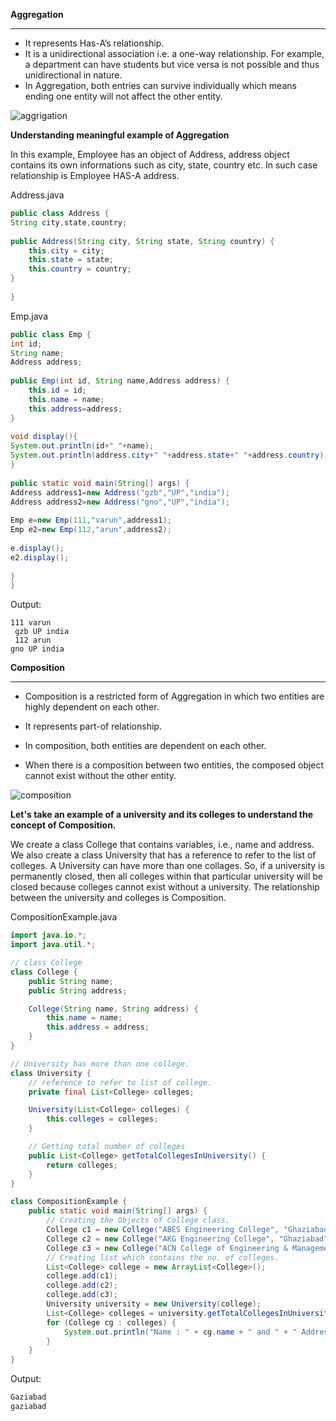 **Aggregation**

---

- It represents Has-A’s relationship.
- It is a unidirectional association i.e. a one-way relationship. For example, a department can have students but vice versa is not possible and thus unidirectional in nature.
- In Aggregation, both entries can survive individually which means ending one entity will not affect the other entity.


![aggrigation](https://github.com/rhushikesh2000/JAVA_TUTORIAL_/assets/124034778/d06f6d61-ecdc-4ede-a32e-be5305f557e8)

**Understanding meaningful example of Aggregation**

In this example, Employee has an object of Address, address object contains its own informations such as city, state, country etc. In such case relationship is Employee HAS-A address.

Address.java
~~~java
public class Address {  
String city,state,country;  
  
public Address(String city, String state, String country) {  
    this.city = city;  
    this.state = state;  
    this.country = country;  
}  
  
}  
~~~
Emp.java
~~~java
public class Emp {  
int id;  
String name;  
Address address;  
  
public Emp(int id, String name,Address address) {  
    this.id = id;  
    this.name = name;  
    this.address=address;  
}  
  
void display(){  
System.out.println(id+" "+name);  
System.out.println(address.city+" "+address.state+" "+address.country);  
}  
  
public static void main(String[] args) {  
Address address1=new Address("gzb","UP","india");  
Address address2=new Address("gno","UP","india");  
  
Emp e=new Emp(111,"varun",address1);  
Emp e2=new Emp(112,"arun",address2);  
      
e.display();  
e2.display();  
      
}  
}  
~~~
Output:
~~~
111 varun
 gzb UP india
 112 arun
gno UP india   
~~~
**Composition**

---

- Composition is a restricted form of Aggregation in which two entities are highly dependent on each other.

- It represents part-of relationship.
- In composition, both entities are dependent on each other.
- When there is a composition between two entities, the composed object cannot exist without the other entity.



![composition](https://github.com/rhushikesh2000/JAVA_TUTORIAL_/assets/124034778/f8df6592-27b2-47e7-9158-233f0ef12549)

**Let's take an example of a university and its colleges to understand the concept of Composition.**

We create a class College that contains variables, i.e., name and address. We also create a class University that has a reference to refer to the list of colleges. A University can have more than one collages. So, if a university is permanently closed, then all colleges within that particular university will be closed because colleges cannot exist without a university. The relationship between the university and colleges is Composition.

CompositionExample.java

~~~java
import java.io.*;
import java.util.*;

// class College  
class College {
	public String name;
	public String address;

	College(String name, String address) {
		this.name = name;
		this.address = address;
	}
}

// University has more than one college.   
class University {
	// reference to refer to list of college.
	private final List<College> colleges;

	University(List<College> colleges) {
		this.colleges = colleges;
	}

	// Getting total number of colleges
	public List<College> getTotalCollegesInUniversity() {
		return colleges;
	}
}

class CompositionExample {
	public static void main(String[] args) {
		// Creating the Objects of College class.
		College c1 = new College("ABES Engineering College", "Ghaziabad");
		College c2 = new College("AKG Engineering College", "Ghaziabad");
		College c3 = new College("ACN College of Engineering & Management Sudies", "Aligarh");
		// Creating list which contains the no. of colleges.
		List<College> college = new ArrayList<College>();
		college.add(c1);
		college.add(c2);
		college.add(c3);
		University university = new University(college);
		List<College> colleges = university.getTotalCollegesInUniversity();
		for (College cg : colleges) {
			System.out.println("Name : " + cg.name + " and " + " Address : " + cg.address);
		}
	}
}
~~~
Output:
~~~java
Gaziabad
gaziabad
~~~

